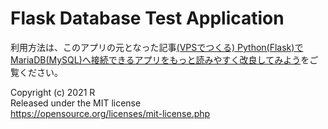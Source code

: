 # Flask Database Test Application
利用方法は、このアプリの元となった記事[(VPSでつくる) Python(Flask)でMariaDB(MySQL)へ接続できるアプリをもっと読みやすく改良してみよう](http://webmaking.rei-farms.jp/webmaking/6258/)をご覧ください。  
  
Copyright (c) 2021 R  
Released under the MIT license  
https://opensource.org/licenses/mit-license.php  
